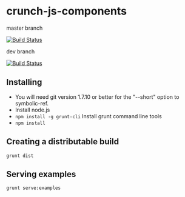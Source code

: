 # crunch-js-components

master branch

[![Build Status](https://travis-ci.org/Crunch-io/crunch-js-components.svg?branch=master)](https://travis-ci.org/Crunch-io/crunch-js-components) 

dev branch

[![Build Status](https://travis-ci.org/Crunch-io/crunch-js-components.svg?branch=dev)](https://travis-ci.org/Crunch-io/crunch-js-components)

## Installing

* You will need git version 1.7.10 or better for the "--short" option to symbolic-ref.
* Install node.js
* `npm install -g grunt-cli` Install grunt command line tools
* `npm install`

## Creating a distributable build

`grunt dist`

## Serving examples

`grunt serve:examples`
